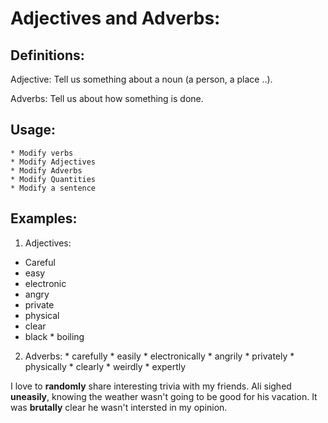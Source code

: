 # Adjectives and Adverbs:

## Definitions:

Adjective: Tell us something about a noun (a person, a place ..).

Adverbs: Tell us about how something is done.


## Usage:

    * Modify verbs
    * Modify Adjectives
    * Modify Adverbs
    * Modify Quantities
    * Modify a sentence

## Examples:

1. Adjectives:
* Careful
* easy
* electronic
* angry
* private
* physical
* clear
* black
      * boiling
2. Adverbs:
        * carefully
        * easily
        * electronically
        * angrily
        * privately
        * physically
        * clearly
        * weirdly
        * expertly

I love to **randomly** share interesting trivia with my friends.
Ali sighed **uneasily**, knowing the weather wasn't going to be good for his vacation.
It was **brutally** clear he wasn't intersted in my opinion.




